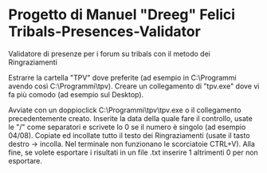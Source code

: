 Progetto di Manuel "Dreeg" Felici
Tribals-Presences-Validator
===========================

Validatore di presenze per i forum su tribals con il metodo dei Ringraziamenti

Estrarre la cartella "TPV" dove preferite (ad esempio in C:\Programmi avendo così C:\Programmi\tpv).
Creare un collegamento di "tpv.exe" dove vi fa più comodo (ad esempio sul Desktop).

Avviate con un doppioclick C:\Programmi\tpv\tpv.exe o il collegamento precedentemente creato.
Inserite la data della quale fare il controllo, usate le "/" come separatori e scrivete lo 0 se il numero è singolo (ad esempio 04/08).
Copiate ed incollate tutto il testo dei Ringraziamenti (usate il tasto destro -> incolla. Nel terminale non funzionano le scorciatoie CTRL+V).
Alla fine, se volete esportare i risultati in un file .txt inserire 1 altrimenti 0 per non esportare.
